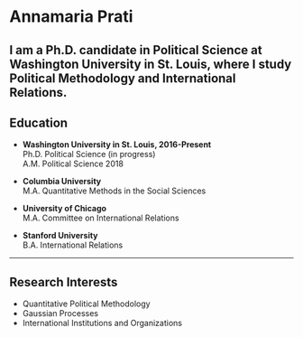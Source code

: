 # Annamaria Prati

I am a Ph.D. candidate in Political Science at Washington University in St. Louis, where I study Political Methodology and International Relations. 
---

## Education
* **Washington University in St. Louis,  2016-Present** <br>
  Ph.D. Political Science (in progress) <br>
  A.M. Political Science 2018 <br>

* **Columbia  University** <br>
  M.A. Quantitative Methods in the Social Sciences <br>
 
* **University of Chicago** <br>
  M.A. Committee on International Relations <br>
  
* **Stanford  University** <br>
  B.A. International Relations
---

## Research Interests
* Quantitative Political Methodology
* Gaussian Processes
* International Institutions and Organizations 

